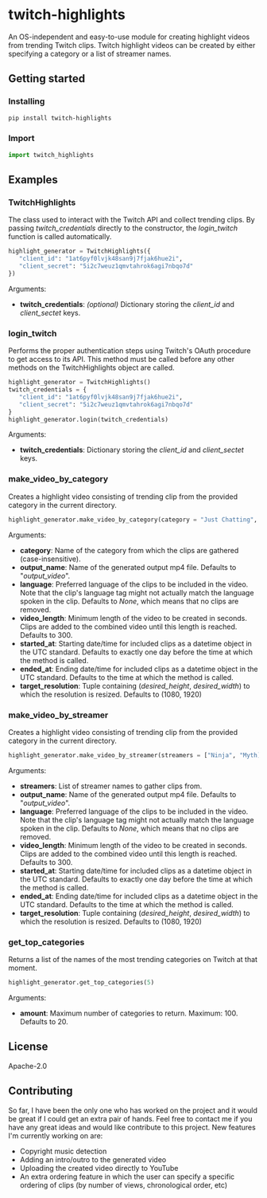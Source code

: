 # twitch-highlights
An OS-independent and easy-to-use module for creating highlight videos from trending Twitch clips. Twitch highlight videos can be created by either specifying a category or a list of streamer names.  

## Getting started
### Installing
```bash
pip install twitch-highlights
```
### Import
```python
import twitch_highlights
```


## Examples
### TwitchHighlights
The class used to interact with the Twitch API and collect trending clips. By passing *twitch_credentials* directly to the constructor, the *login_twitch* function is called automatically.
```python
highlight_generator = TwitchHighlights({
   "client_id": "1at6pyf0lvjk48san9j7fjak6hue2i",
   "client_secret": "5i2c7weuz1qmvtahrok6agi7nbqo7d"
})
```
Arguments:
- **twitch_credentials**: *(optional)* Dictionary storing the *client_id* and *client_sectet* keys.

### login_twitch
Performs the proper authentication steps using Twitch's OAuth procedure to get access to its API. This method must be called before any other methods on the TwitchHighlights object are called.

```python
highlight_generator = TwitchHighlights()
twitch_credentials = {
   "client_id": "1at6pyf0lvjk48san9j7fjak6hue2i",
   "client_secret": "5i2c7weuz1qmvtahrok6agi7nbqo7d"
}
highlight_generator.login(twitch_credentials)
```
Arguments:
- **twitch_credentials**: Dictionary storing the *client_id* and *client_sectet* keys.


### make_video_by_category
Creates a highlight video consisting of trending clip from the provided category in the current directory.
```python
highlight_generator.make_video_by_category(category = "Just Chatting", language = "en", video_length = 500)
```
Arguments:
- **category**: Name of the category from which the clips are gathered (case-insensitive).
- **output_name**: Name of the generated output mp4 file. Defaults to "*output_video*".
- **language**: Preferred language of the clips to be included in the video. Note that the clip's language tag might not actually match the language spoken in the clip. Defaults to *None*, which means that no clips are removed.
- **video_length**: Minimum length of the video to be created in seconds. Clips are added to the combined video until this length is reached. Defaults to 300.
- **started_at**: Starting date/time for included clips as a datetime object in the UTC standard. Defaults to exactly one day before the time at which the method is called.
- **ended_at**: Ending date/time for included clips as a datetime object in the UTC standard. Defaults to the time at which the method is called.
- **target_resolution**: Tuple containing (*desired_height*, *desired_width*) to which the resolution is resized. Defaults to (1080, 1920)

### make_video_by_streamer
Creates a highlight video consisting of trending clip from the provided category in the current directory.
```python
highlight_generator.make_video_by_streamer(streamers = ["Ninja", "Myth]")
```
Arguments:
- **streamers**: List of streamer names to gather clips from.
- **output_name**: Name of the generated output mp4 file. Defaults to "*output_video*".
- **language**: Preferred language of the clips to be included in the video. Note that the clip's language tag might not actually match the language spoken in the clip. Defaults to *None*, which means that no clips are removed.
- **video_length**: Minimum length of the video to be created in seconds. Clips are added to the combined video until this length is reached. Defaults to 300.
- **started_at**: Starting date/time for included clips as a datetime object in the UTC standard. Defaults to exactly one day before the time at which the method is called.
- **ended_at**: Ending date/time for included clips as a datetime object in the UTC standard. Defaults to the time at which the method is called.
- **target_resolution**: Tuple containing (*desired_height*, *desired_width*) to which the resolution is resized. Defaults to (1080, 1920)

### get_top_categories
Returns a list of the names of the most trending categories on Twitch at that moment. 
```python
highlight_generator.get_top_categories(5)
```
Arguments:
- **amount**: Maximum number of categories to return. Maximum: 100. Defaults to 20.

## License
Apache-2.0

## Contributing
So far, I have been the only one who has worked on the project and it would be great if I could get an extra pair of hands. Feel free to contact me if you have any great ideas and would like contribute to this project. New features I'm currently working on are:
- Copyright music detection
- Adding an intro/outro to the generated video
- Uploading the created video directly to YouTube
- An extra ordering feature in which the user can specify a specific ordering of clips (by number of views, chronological order, etc)
